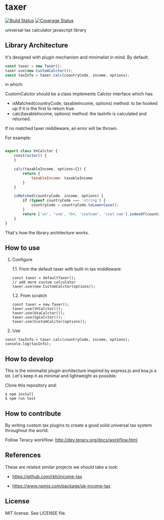 taxer
=====
[![Build Status](https://travis-ci.org/teracyhq/taxer.svg?branch=develop)](https://travis-ci.org/teracyhq/taxer)
[![Coverage Status](https://coveralls.io/repos/github/teracyhq/taxer/badge.svg?branch=develop)](https://coveralls.io/github/teracyhq/taxer?branch=develop)


universal tax calculator javascript library

Library Architecture
--------------------

It's designed with plugin mechanism and minimalist in mind. By default:

```js
const taxer = new Taxer();
taxer.use(new CustomCalctor());
const taxInfo = taxer.calc(countryCode, income, options);
```

in which:

CustomCalctor should be a class implements Calctor interface which has:
- isMatched(countryCode, taxableIncome, options) method: to be hooked up if it is the first to return true.
- calc(taxableIncome, options) method: the taxInfo is calculated and returned.

If no matched taxer middleware, an error will be thrown.

For example:

```js

export class VnCalctor {
    constructor() {
    }

    calc(taxableIncome, options={}) {
        return {
            taxableIncome: taxableIncome
        }
    }

    isMatched(countryCode, income, options) {
        if (typeof countryCode === 'string') {
            countryCode = countryCode.toLowerCase();
        }
        return ['vn', 'vnm', 704, 'vietnam', 'viet nam'].indexOf(countryCode) > -1;
    }
}
```

That's how the library architecture works.


How to use
----------

1. Configure

    1.1. From the default taxer with built-in tax middleware:

    ```
    const taxer = defaultTaxer();
    // add more custom calculator
    taxer.use(new CustomCalctor(options));
    ```

    1.2. From scratch

    ```
    const taxer = new Taxer();
    taxer.use(VnCalctor());
    taxer.use(UsaCalctor());
    taxer.use(SgCalctor());
    taxer.use(CustomCalctor(options));
    ``` 

2. Use

```
const taxInfo = taxer.calc(countryCode, income, options);
console.log(taxInfo);
```


How to develop
--------------

This is the minimalist plugin architecture inspired by express.js and koa.js a lot.
Let's keep it as minimal and lightweight as possible.

Clone this repository and:

```
$ npm install
$ npm run test
```

How to contribute
-----------------

By writing custom tax plugins to create a good solid universal tax system throughout the world.

Follow Teracy workflow: http://dev.teracy.org/docs/workflow.html


References
----------

These are related similar projects we should take a look:

- https://github.com/rkh/income-tax

- https://www.npmjs.com/package/uk-income-tax


License
-------
MIT license. See LICENSE file.

